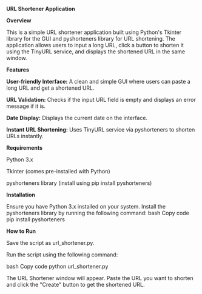 **URL Shortener Application**

**Overview**

This is a simple URL shortener application built using Python's Tkinter library for the GUI and pyshorteners library for URL shortening. The application allows users to input a long URL, click a button to shorten it using the TinyURL service, and displays the shortened URL in the same window.

**Features**

**User-friendly Interface:** A clean and simple GUI where users can paste a long URL and get a shortened URL.


**URL Validation:** Checks if the input URL field is empty and displays an error message if it is.


**Date Display:** Displays the current date on the interface.


**Instant URL Shortening:** Uses TinyURL service via pyshorteners to shorten URLs instantly.


**Requirements**

Python 3.x


Tkinter (comes pre-installed with Python)


pyshorteners library (install using pip install pyshorteners)


**Installation**

Ensure you have Python 3.x installed on your system.
Install the pyshorteners library by running the following command:
bash
Copy code
pip install pyshorteners


**How to Run**

Save the script as url_shortener.py.

Run the script using the following command:


bash
Copy code
python url_shortener.py

The URL Shortener window will appear. Paste the URL you want to shorten and click the "Create" button to get the shortened URL.
